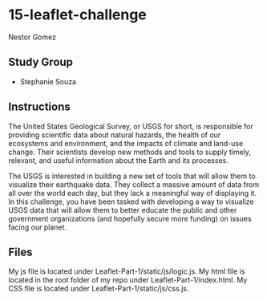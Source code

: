 # 15-leaflet-challenge
Nestor Gomez

## Study Group

- Stephanie Souza

## Instructions
The United States Geological Survey, or USGS for short, is responsible for providing scientific data about natural hazards, the health of our ecosystems and environment, and the impacts of climate and land-use change. Their scientists develop new methods and tools to supply timely, relevant, and useful information about the Earth and its processes.

The USGS is interested in building a new set of tools that will allow them to visualize their earthquake data. They collect a massive amount of data from all over the world each day, but they lack a meaningful way of displaying it. In this challenge, you have been tasked with developing a way to visualize USGS data that will allow them to better educate the public and other government organizations (and hopefully secure more funding) on issues facing our planet.

## Files
My js file is located under Leaflet-Part-1/static/js/logic.js.
My html file is located in the root folder of my repo under Leaflet-Part-1/index.html.
My CSS file is located under Leaflet-Part-1/static/js/css.js.

